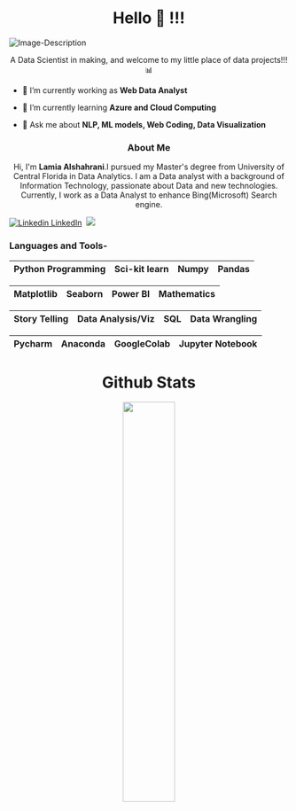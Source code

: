 <h1 align="center">Hello 👋 !!!</h1>

<p align="center">

![Image-Description](https://i.pinimg.com/originals/92/a4/6b/92a46b0686ee6bd468c57364d1128bfc.gif)

<p align = "center">
  A  Data Scientist in making, and welcome to my little place of data projects!!! 📊
</p> 



- 🔭 I’m currently working as **Web Data Analyst**

- 🌱 I’m currently learning **Azure and Cloud Computing**

- 💬 Ask me about **NLP, ML models, Web Coding, Data Visualization**




<h3 align="center">About Me</h3>
<p align="center">
  Hi, I'm <b>Lamia Alshahrani</b>.I pursued my Master's degree from University of Central Florida in Data Analytics. I am a Data analyst with a background of Information Technology, passionate about Data and new technologies. Currently, I work as a Data Analyst to enhance Bing(Microsoft) Search engine.
  </p>

[![Linkedin](https://i.stack.imgur.com/gVE0j.png) LinkedIn](https://www.linkedin.com/in/lamia-alshahrani-652446137//)&nbsp; ![](https://Visitor-badge.glitch.me/badge?page_id=m-juneja-code.profileviews-badge)

### Languages and Tools-


| Python  Programming | Sci-kit learn | Numpy | Pandas |
| :---: | :---: | :---: | :---: |


| Matplotlib | Seaborn | Power BI | Mathematics | 
| :---: | :---: | :---: | :---: | 

| Story Telling | Data Analysis/Viz | SQL | Data Wrangling | 
| :---: | :---: | :---: | :---: | 

| Pycharm | Anaconda | GoogleColab | Jupyter Notebook | 
| :---: | :---: | :---: | :---: | 


<h1 align="center">Github Stats</h1>
 <div align="center" >
<img width="43%" src="https://github-readme-stats.vercel.app/api?username=lamiaalsh&theme=tokyonight&show_icons=true"> <br>
</div> 
